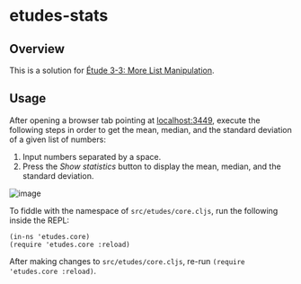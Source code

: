 etudes-stats
============


Overview
--------

This is a solution for [Étude 3-3: More List Manipulation](http://catcode.com/etudes-for-clojurescript/ch03-lists-vectors.html).


Usage
-----

After opening a browser tab pointing at [localhost:3449](http://localhost:3449/), execute the
following steps in order to get the mean, median, and the standard deviation of a given list of
numbers:

1. Input numbers separated by a space.
3. Press the _Show statistics_ button to display the mean, median, and the standard deviation.

![image](/images/image.png)

To fiddle with the namespace of `src/etudes/core.cljs`, run the following inside the REPL:

```
(in-ns 'etudes.core)
(require 'etudes.core :reload)
```

After making changes to `src/etudes/core.cljs`, re-run `(require 'etudes.core :reload)`.
